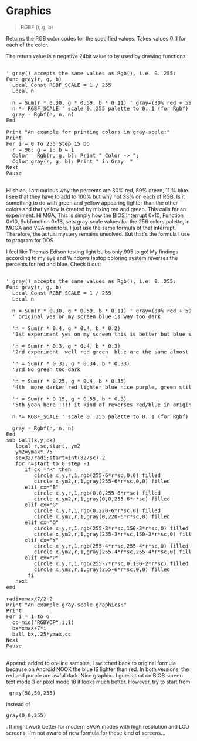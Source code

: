 # Graphics

> RGBF (r, g, b)

Returns the RGB color codes for the specified values. Takes values 0..1 for each of the color.


<p>The return value is a negative 24bit value to by used by drawing functions.

<pre>

' gray() accepts the same values as Rgb(), i.e. 0..255:
Func gray(r, g, b)
  Local Const RGBF_SCALE = 1 / 255
  Local n
  
  n = Sum(r * 0.30, g * 0.59, b * 0.11) ' gray=(30% red + 59% green + 11% blue)
  n *= RGBF_SCALE ' scale 0..255 palette to 0..1 (for Rgbf)
  gray = Rgbf(n, n, n)
End

Print "An example for printing colors in gray-scale:"
Print
For i = 0 To 255 Step 15 Do
  r = 90: g = i: b = i
  Color   Rgb(r, g, b): Print " Color -> ";
  Color gray(r, g, b): Print " in Gray  "
Next
Pause

</pre>

Hi shian,
I am curious why the percents are 30% red, 59% green, 11 % blue. I see that they have to add to 100%  but why not 33% on each of RGB. Is it something to do with green and yellow appearing lighter than the other colors and that yellow is created by mixing red and green. This calls for an experiment.
Hi MGA,
This is simply how the BIOS Interrupt 0x10, Function 0x10, Subfunction 0x1B, sets gray-scale values for the 256 colors palette, in MCGA and VGA monitors.
I just use the same formula of that interrupt. Therefore, the actual mystery remains unsolved. But that's the formula I use to program for DOS.  



I feel like Thomas Edison testing light bulbs only 995 to go!
My findings according to my eye and Windows laptop coloring system reverses the percents for red and blue.
Check it out:
<pre>

' gray() accepts the same values as Rgb(), i.e. 0..255:
Func gray(r, g, b)
  Local Const RGBF_SCALE = 1 / 255
  Local n
  
  n = Sum(r * 0.30, g * 0.59, b * 0.11) ' gray=(30% red + 59% green + 11% blue)
  ' original yes on my screen blue is way too dark
  
  'n = Sum(r * 0.4, g * 0.4, b * 0.2)
  '1st experiment yes on my screen this is better but blue still too dark and red and purple  not enough
  
  'n = Sum(r * 0.3, g * 0.4, b * 0.3)
  '2nd experiment  well red green  blue are the same almost blue still doesn't look bright enough
  
  'n = Sum(r * 0.33, g * 0.34, b * 0.33)
  '3rd No green too dark
  
  'n = Sum(r * 0.25, g * 0.4, b * 0.35)
  '4th  more darker red lighter blue nice purple, green still too dark
  
  'n = Sum(r * 0.15, g * 0.55, b * 0.3)
  '5th yeah here !!!! it kind of reverses red/blue in original (Windows laptop)
  
  n *= RGBF_SCALE ' scale 0..255 palette to 0..1 (for Rgbf)
  
  gray = Rgbf(n, n, n)
End
sub ball(x,y,cx)
   local r,sc,start, ym2
   ym2=ymax*.75
   sc=32/radi:start=int(32/sc)-2
   for r=start to 0 step -1
      if cx ="R" then 
         circle x,y,r,1,rgb(255-6*r*sc,0,0) filled
         circle x,ym2,r,1,gray(255-6*r*sc,0,0) filled
      elif cx="B"
         circle x,y,r,1,rgb(0,0,255-6*r*sc) filled
         circle x,ym2,r,1,gray(0,0,255-6*r*sc) filled
      elif cx="G"
         circle x,y,r,1,rgb(0,220-6*r*sc,0) filled
         circle x,ym2,r,1,gray(0,220-6*r*sc,0) filled
      elif cx="O"
         circle x,y,r,1,rgb(255-3*r*sc,150-3*r*sc,0) filled
         circle x,ym2,r,1,gray(255-3*r*sc,150-3*r*sc,0) filled
      elif cx="Y"
         circle x,y,r,1,rgb(255-4*r*sc,255-4*r*sc,0) filled
         circle x,ym2,r,1,gray(255-4*r*sc,255-4*r*sc,0) filled
      elif cx="P"
         circle x,y,r,1,rgb(255-7*r*sc,0,130-2*r*sc) filled
         circle x,ym2,r,1,gray(255-6*r*sc,0,0) filled
       fi
   next
end

radi=xmax/7/2-2
Print "An example gray-scale graphics:"
Print
For i = 1 to 6
  cc=mid("RGBYOP",i,1)
  bx=xmax/7*i
  ball bx,.25*ymax,cc
Next
Pause

</pre>

Append: added to on-line samples, I switched back to original formula because on Android NOOK the blue IS lighter than red. In both versions, the red and purple are awful dark.
Nice graphix..
I guess that on BIOS screen text mode 3 or pixel mode 18 it looks much better.
However, try to start from <pre>
gray(50,50,255)
</pre>
 instead of <pre>
gray(0,0,255)
</pre>
.
It might work better for modern SVGA modes with high resolution and LCD screens.
I'm not aware of new formula for these kind of screens...
